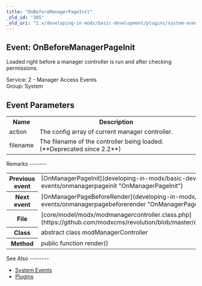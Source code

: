 ```yaml
---
title: "OnBeforeManagerPageInit"
_old_id: "385"
_old_uri: "2.x/developing-in-modx/basic-development/plugins/system-events/onbeforemanagerpageinit"
---
```


Event: OnBeforeManagerPageInit
------------------------------

Loaded right before a manager controller is run and after checking permissions.

Service: 2 - Manager Access Events   
Group: System

Event Parameters
----------------

<table><tbody><tr><th>Name</th><th>Description</th></tr><tr><td>action</td><td>The config array of current manager controller.</td></tr><tr><td>filename</td><td>The filename of the controller being loaded. (**Deprecated since 2.2**)</td></tr></tbody></table>Remarks
-------

<table><tbody><tr><th>Previous event</th><td>[OnManagerPageInit](developing-in-modx/basic-development/plugins/system-events/onmanagerpageinit "OnManagerPageInit")</td></tr><tr><th>Next event</th><td>[OnManagerPageBeforeRender](developing-in-modx/basic-development/plugins/system-events/onmanagerpagebeforerender "OnManagerPageBeforeRender")</td></tr><tr><th>File</th><td>[core/model/modx/modmanagercontroller.class.php](https://github.com/modxcms/revolution/blob/master/core/model/modx/modmanagercontroller.class.php)</td></tr><tr><th>Class</th><td>abstract class modManagerController</td></tr><tr><th>Method</th><td>public function render()</td></tr></tbody></table>See Also
--------

- [System Events](developing-in-modx/basic-development/plugins/system-events "System Events")
- [Plugins](developing-in-modx/basic-development/plugins "Plugins")